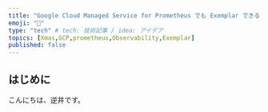 ```yaml
---
title: "Google Cloud Managed Service for Prometheus でも Exemplar できるみたいなのでやってみる"
emoji: "🎅"
type: "tech" # tech: 技術記事 / idea: アイデア
topics: [Xmas,GCP,prometheus,Observability,Exemplar]
published: false
---
```


## はじめに
こんにちは、逆井です。
